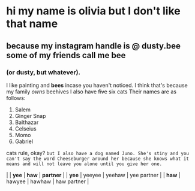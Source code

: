 # hi my name is olivia but I don't like that name
## because my instagram handle is @ dusty.bee  some of my friends call me bee
### (or dusty, but whatever).
I like painting and **bees** incase you haven't noticed.
I think that's because my family *owns* beehives
I also have ~~five~~ six cats
Their names are as follows:
1. Salem
1. Ginger Snap
1. Balthazar
1. Celseius 
1. Momo
1. Gabriel

cats rule, okay?
``` but I also have a dog named Juno. She's stiny and you can't say the word Cheeseburger around her because she knows what it means and will not leave you alone until you give her one. ```

|         | **yee** | **haw** | **partner** |
| **yee** | yeeyee  | yeehaw  | yee partner |
| **haw** | hawyee  | hawhaw  | haw partner |
